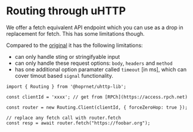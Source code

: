 # Routing through uHTTP

We offer a fetch equivalent API endpoint which you can use as a drop in replacement for fetch.
This has some limitations though.

Compared to the [original](https://developer.mozilla.org/en-US/docs/Web/API/fetch) it has the following limitations:

- can only handle sting or stringifyable input
- can only handle these request options: `body`, `headers` and `method`
- has one additional option paramater called `timeout` [in ms], which can cover timout based `signal` functionality.

```
import { Routing } from '@hoprnet/uhttp-lib';

const clientId = 'xxxx'; // get from [RPCh](https://access.rpch.net)

const router = new Routing.Client(clientId, { forceZeroHop: true });

// replace any fetch call with router.fetch
const resp = await router.fetch("https://foobar.org");
```
